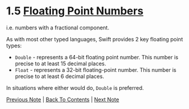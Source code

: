 # 1.5 [Floating Point Numbers](https://developer.apple.com/library/content/documentation/Swift/Conceptual/Swift_Programming_Language/TheBasics.html#//apple_ref/doc/uid/TP40014097-CH5-ID321)

i.e. numbers with a fractional component.

As with most other typed languages, Swift provides 2 key floating point types:
* `Double` - represents a 64-bit floating point number. This number is precise to at least 15 decimal places.
* `Float` - represents a 32-bit floating-point number. This number is precise to at least 6 decimal places.

In situations where either would do, `Double` is preferred.

[Previous Note](https://github.com/Firanus/swift-language-guide-notes/blob/master/1%20-%20The%20Basics/1.4%20-%20Integers.md) | [Back To Contents](https://github.com/Firanus/swift-language-guide-notes) |  [Next Note](https://github.com/Firanus/swift-language-guide-notes/blob/master/1%20-%20The%20Basics/1.6%20-%20Type%20Safety%20and%20Type%20Inference.md)